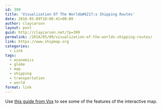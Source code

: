 ```yaml
---
id: 399
title: 'Visualization Of The World&#8217;s Shipping Routes'
date: 2016-05-09T10:06:41+00:00
author: claycarson
layout: post
guid: http://claycarson.net/?p=399
permalink: /2016/05/09/visualization-of-the-worlds-shipping-routes/
link: https://www.shipmap.org
categories:
  - Link
tags:
  - economics
  - globe
  - map
  - shipping
  - transportation
  - world
format: link
---
```

Use [this guide from Vox](http://www.vox.com/2016/4/25/11503152/shipping-routes-map) to see some of the features of the interactive map.
